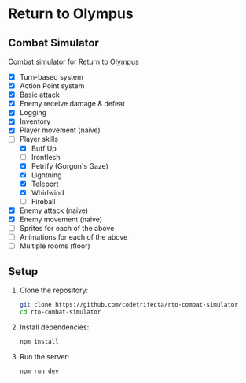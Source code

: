 # Return to Olympus

## Combat Simulator

Combat simulator for Return to Olympus

- [x] Turn-based system
- [x] Action Point system
- [x] Basic attack
- [x] Enemy receive damage & defeat
- [x] Logging
- [x] Inventory
- [x] Player movement (naive)
- [ ] Player skills
  - [x] Buff Up
  - [ ] Ironflesh
  - [x] Petrify (Gorgon's Gaze)
  - [x] Lightning
  - [x] Teleport
  - [x] Whirlwind
  - [ ] Fireball
- [x] Enemy attack (naive)
- [x] Enemy movement (naive)
- [ ] Sprites for each of the above
- [ ] Animations for each of the above
- [ ] Multiple rooms (floor)

## Setup

1. Clone the repository:

   ```bash
   git clone https://github.com/codetrifecta/rto-combat-simulator
   cd rto-combat-simulator
   ```

2. Install dependencies:

   ```bash
   npm install
   ```

3. Run the server:
   ```bash
   npm run dev
   ```
